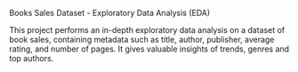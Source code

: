 Books Sales Dataset - Exploratory Data Analysis (EDA)

This project performs an in-depth exploratory data analysis on a dataset of book sales, containing metadata such as title, author, publisher, average rating, and number of pages. It gives valuable insights of trends, genres and top authors.

